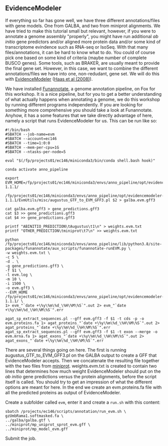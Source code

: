 ## EvidenceModeler

If everything so far has gone well, we have three different annotations/files with gene models. One from GALBA, and two from miniprot alignments. We have tried to make this tutorial small but relevant, however, if you were to annotate a genome assembly "properly", you might have run additional _ab initio_ gene predictors and/or aligned more protein data and/or some kind of transcriptome evindence such as RNA-seq or IsoSeq. With that many files/annotations, it can be hard to know what to do. You could of course pick one based on some kind of criteria (maybe number of complete BUSCO genes). Some tools, such as BRAKER, are usually meant to provide the final gene set. However, in this case, we want to combine the different annotations/files we have into one, non-redudant, gene set. We will do this with [EvidenceModeler](https://github.com/EVidenceModeler/EVidenceModeler) ([Haas et al (2008)](https://pubmed.ncbi.nlm.nih.gov/18190707/)).

We have installed [Funannotate](https://github.com/nextgenusfs/funannotate), a genome annotation pipeline, on Fox for this workshop. It is a nice pipeline, but for you to get a better understanding of what actually happens when annotating a genome, we do this workshop by running different programs independently. If you are looking for something more comprehensive you should take a look at Funannotate. Anyhow, it has a some features that we take directly advantage of here, namely a script that runs EvidenceModeler for us. This can be run like so:

```
#!/bin/bash
#SBATCH --job-name=evm
#SBATCH --account=ec146
#SBATCH --time=1:0:0
#SBATCH --mem-per-cpu=1G
#SBATCH --ntasks-per-node=5

eval "$(/fp/projects01/ec146/miniconda3/bin/conda shell.bash hook)" 

conda activate anno_pipeline

export EVM_HOME=/fp/projects01/ec146/miniconda3/envs/anno_pipeline/opt/evidencemodeler-1.1.1/

/fp/projects01/ec146/miniconda3/envs/anno_pipeline/opt/evidencemodeler-1.1.1/EvmUtils/misc/augustus_GTF_to_EVM_GFF3.pl $2 > galba.evm.gff3

cat galba.evm.gff3 > gene_predictions.gff3
cat $3 >> gene_predictions.gff3
cat $4 >> gene_predictions.gff3

printf "ABINITIO_PREDICTION\tAugustus\t1\n" > weights.evm.txt 
printf "OTHER_PREDICTION\tminiprot\t7\n" >> weights.evm.txt

python  /fp/projects01/ec146/miniconda3/envs/anno_pipeline/lib/python3.8/site-packages/funannotate/aux_scripts/funannotate-runEVM.py \
-w weights.evm.txt \
-c 5 \
-d . \
-g gene_predictions.gff3 \
-f $1 \
-l evm.log \
-m 10 \
-i 1500 \
-o evm.gff3 \
--EVM_HOME /fp/projects01/ec146/miniconda3/envs/anno_pipeline/opt/evidencemodeler-1.1.1/ \
1> evm_"`date +\%y\%m\%d_\%H\%M\%S`".out 2> evm_"`date +\%y\%m\%d_\%H\%M\%S`".err 

agat_sp_extract_sequences.pl --gff evm.gff3 -f $1 -t cds -p -o evm.proteins.fa 1> agat_proteins_"`date +\%y\%m\%d_\%H\%M\%S`".out 2> agat_proteins_"`date +\%y\%m\%d_\%H\%M\%S`".err
agat_sp_extract_sequences.pl --gff evm.gff3 -f $1 -t exon --merge -o evm.mrna.fa 1> agat_exons_"`date +\%y\%m\%d_\%H\%M\%S`".out 2> agat_exons_"`date +\%y\%m\%d_\%H\%M\%S`".err
```

There are several things going on here. The first is running augustus_GTF_to_EVM_GFF3.pl on the GALBA output to create a GFF that EvidenceModeler accepts. Then we concatenate the resulting file together with the two files from [miniprot](02_miniprot.md). weights.evm.txt is created to contain two lines that determines how much weight EvidenceModeler should put on the _ab initio_ gene predictions versus the protein alignments, before the script itself is called. You should try to get an impression of what the different options are meant for here. In the end we create an evm.proteins.fa file with all the predicted proteins as output of EvidenceModeler.

Create a subfolder called `evm`, enter it and create a `run.sh` with this content:
```
sbatch /projects/ec146/scripts/annotation/run_evm.sh \
gzUmbRama1.softmasked.fa \
../galba/galba.gtf \
../miniprot/mp_uniprot_sprot_evm.gff \
../miniprot/mp_model_evm.gff
```

Submit the job.




